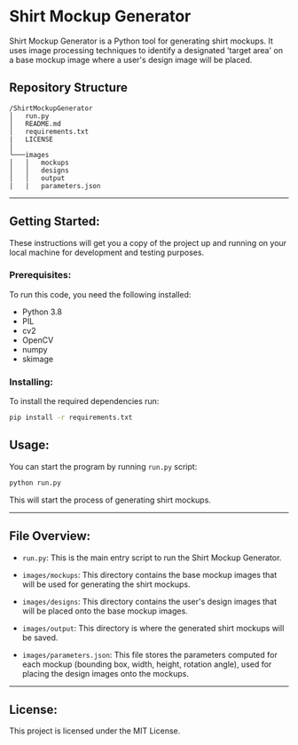 # Shirt Mockup Generator

Shirt Mockup Generator is a Python tool for generating shirt mockups. It uses image processing techniques to identify a designated 'target area' on a base mockup image where a user's design image will be placed.

## Repository Structure
```
/ShirtMockupGenerator
│   run.py
│   README.md
│   requirements.txt
|   LICENSE
│
└───images
│   │   mockups
│   │   designs
│   │   output
|   |   parameters.json
```

---

## Getting Started:

These instructions will get you a copy of the project up and running on your local machine for development and testing purposes.

### Prerequisites:

To run this code, you need the following installed:

- Python 3.8
- PIL
- cv2
- OpenCV
- numpy
- skimage


### Installing:

To install the required dependencies run:

```bash
pip install -r requirements.txt
```

## Usage:

You can start the program by running `run.py` script:

```python
python run.py
```

This will start the process of generating shirt mockups.

---

## File Overview:

- `run.py`: This is the main entry script to run the Shirt Mockup Generator.

- `images/mockups`: This directory contains the base mockup images that will be used for generating the shirt mockups.

- `images/designs`: This directory contains the user's design images that will be placed onto the base mockup images.

- `images/output`: This directory is where the generated shirt mockups will be saved.

- `images/parameters.json`: This file stores the parameters computed for each mockup (bounding box, width, height, rotation angle), used for placing the design images onto the mockups.

---

## License:

This project is licensed under the MIT License.
